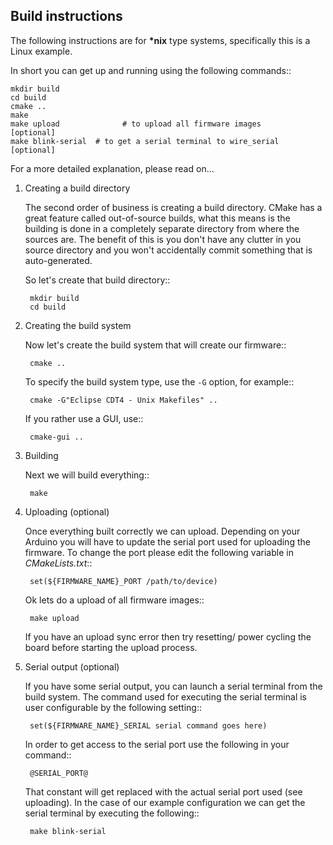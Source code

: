 Build instructions
---------------

The following instructions are for **\*nix** type systems, specifically this is a Linux example.

In short you can get up and running using the following commands::

    mkdir build
    cd build
    cmake ..
    make
    make upload              # to upload all firmware images             [optional]
    make blink-serial  # to get a serial terminal to wire_serial   [optional]

For a more detailed explanation, please read on...


1. Creating a build directory

   The second order of business is creating a build directory. CMake has a great feature called out-of-source builds, what this means is the building is done in a completely separate directory from where the sources are. The benefit of this is you don't have any clutter in you source directory and you won't accidentally commit something that is auto-generated.

   So let's create that build directory::

        mkdir build
        cd build

2. Creating the build system

   Now let's create the build system that will create our firmware::

        cmake ..

   To specify the build system type, use the ``-G`` option, for example::

        cmake -G"Eclipse CDT4 - Unix Makefiles" ..

   If you rather use a GUI, use::

        cmake-gui ..

3. Building

   Next we will build everything::

        make

4. Uploading (optional)

   Once everything built correctly we can upload. Depending on your Arduino you will have to update the serial port used for uploading the firmware. To change the port please edit the following variable in *CMakeLists.txt*::

        set(${FIRMWARE_NAME}_PORT /path/to/device)

   Ok lets do a upload of all firmware images::

        make upload

   If you have an upload sync error then try resetting/ power cycling the board before starting the upload process.

5. Serial output (optional)

   If you have some serial output, you can launch a serial terminal from the build system. The command used for executing the serial terminal is user configurable by the following setting::

        set(${FIRMWARE_NAME}_SERIAL serial command goes here)

   In order to get access to the serial port use the following in your command::

        @SERIAL_PORT@

   That constant will get replaced with the actual serial port used (see uploading). In the case of our example configuration we can get the serial terminal by executing the following::

        make blink-serial
